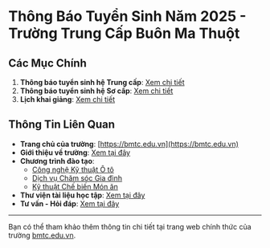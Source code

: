 # Thông Báo Tuyển Sinh Năm 2025 - Trường Trung Cấp Buôn Ma Thuột

## Các Mục Chính

1. **Thông báo tuyển sinh hệ Trung cấp**: [Xem chi tiết](https://bmtc.edu.vn/thong-bao-tuyen-sinh-trinh-do-trung-cap-nam-2025/)
2. **Thông báo tuyển sinh hệ Sơ cấp**: [Xem chi tiết](https://bmtc.edu.vn/thong-bao-tuyen-sinh-he-so-cap/)
3. **Lịch khai giảng**: [Xem chi tiết](https://bmtc.edu.vn/lich-khai-giang/)

## Thông Tin Liên Quan

- **Trang chủ của trường**: [https://bmtc.edu.vn](https://bmtc.edu.vn)
- **Giới thiệu về trường**: [Xem tại đây](https://bmtc.edu.vn/gioi-thieu/)
- **Chương trình đào tạo**:
  - [Công nghệ Kỹ thuật Ô tô](https://bmtc.edu.vn/nganh-cong-nghe-ky-thuat-o-to/)
  - [Dịch vụ Chăm sóc Gia đình](https://bmtc.edu.vn/nganh-dich-vu-cham-soc-gia-dinh/)
  - [Kỹ thuật Chế biến Món ăn](https://bmtc.edu.vn/nganh-ky-thuat-che-bien-mon-an/)
- **Thư viện tài liệu học tập**: [Xem tại đây](https://bmtc.edu.vn/tai-lieu-hoc-tap/)
- **Tư vấn - Hỏi đáp**: [Xem tại đây](https://bmtc.edu.vn/tu-van-hoi-dap/)

---

Bạn có thể tham khảo thêm thông tin chi tiết tại trang web chính thức của trường [bmtc.edu.vn](https://bmtc.edu.vn).
